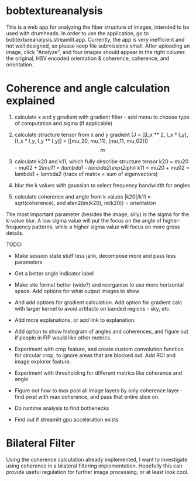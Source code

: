 # bobtextureanalysis
This is a web app for analyzing the fiber structure of images, intended to be used with drumheads. In order to use the application, go to bobtextureanalysis.streamlit.app. Currently, the app is very inefficient and not well designed, so please keep file submissions small. After uploading an image, click "Analyze", and four images should appear in the right column: the original, HSV encoded orientation & coherence, coherence, and orientation.

# Coherence and angle calculation explained
1. calculate x and y gradient with gradient filter - add menu to choose type of computation and sigma (if applicable)

2. calculate structure tensor from x and y gradient
(J = [[I_x ** 2, I_x * I_y], [I_x * I_y, I_y ** I_y]] = [[mu_20, mu_11], [mu_11, mu_02]])
$$ m $$

3. calculate k20 and k11, which fully describe structure tensor
k20 = mu20 - mu02 + 2i*mu11 = (lambda1 - lambda2)exp(2i*phi)
k11 = mu20 + mu02 = lambda1 + lambda2 (trace of matrix = sum of eigenvectors)

4. blur the k values with gaussian to select frequency bandwidth for angles

5. calculate coherence and angle from k values
|k20|/k11 = sqrt(coherence), and atan2(im(k20), re(k20)) = orientation

The most important parameter (besides the image, silly) is the sigma for the k-value blur.
A low sigma value will put the focus on the angle of higher-frequency patterns, while a higher sigma value will focus on more gross details.

TODO:
- Make session state stuff less jank, decompose more and pass less parameters

- Get a better angle indicator label

- Make site format better (wide?) and reorganize to use more horizontal space. Add options for what output images to show

- And add options for gradient calculation. Add option for gradient calc with larger kernel to avoid artifacts on banded regions - sky, etc.

- Add more explanations, or add link to explanation.

- Add option to show histogram of angles and coherences, and figure out if people in FIP would like other metrics.

- Experiment with crop feature, and create custom convolution function for circular crop, to ignore areas that are blocked out. Add ROI and image explorer feature.

- Experiment with thresholding for different metrics like coherence and angle

- Figure out how to max pool all image layers by only coherence layer - find pixel with max coherence, and pass that entire slice on.

- Do runtime analysis to find bottlenecks

- Find out if streamlit gpu acceleration exists

# Bilateral Filter

Using the coherence calculation already implemented, I want to investigate using coherence in a bilateral filtering implementation. Hopefully this can provide useful regulation for further image processing, or at least look cool.